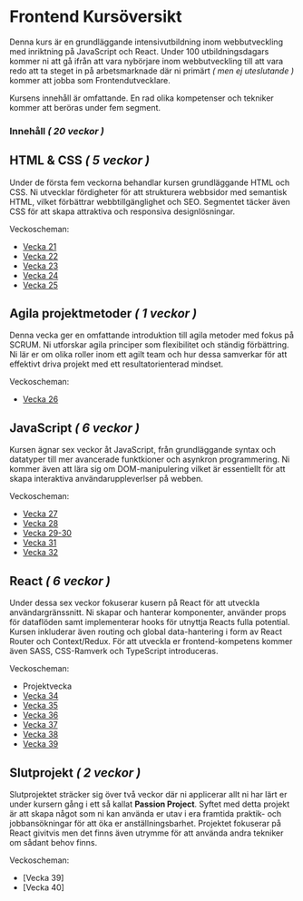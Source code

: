 # Frontend Kursöversikt

Denna kurs är en grundläggande intensivutbildning inom webbutveckling med inriktning på JavaScript och React. Under 100 utbildningsdagars kommer ni att  gå ifrån att vara nybörjare inom webbutveckling till att vara redo att ta steget in på arbetsmarknade där ni primärt _( men ej uteslutande )_ kommer att jobba som Frontendutvecklare.

Kursens innehåll är omfattande. En rad olika kompetenser och tekniker kommer att beröras under fem segment.

### Innehåll _( 20 veckor )_

## HTML & CSS _( 5 veckor )_

Under de första fem veckorna behandlar kursen grundläggande HTML och CSS. Ni utvecklar fördigheter för att strukturera webbsidor med semantisk HTML, vilket förbättrar webbtillgänglighet och SEO. Segmentet täcker även CSS för att skapa attraktiva och responsiva designlösningar.

Veckoscheman:
* [Vecka 21](https://github.com/Lexicon-Frontend-2024/schedule-week-21)
* [Vecka 22](https://github.com/Lexicon-Frontend-2024/schedule-week-22)
* [Vecka 23](https://github.com/Lexicon-Frontend-2024/schedule-week-23)
* [Vecka 24](https://github.com/Lexicon-Frontend-2024/schedule-week-24)
* [Vecka 25](https://github.com/Lexicon-Frontend-2024/schedule-week-25)

## Agila projektmetoder _( 1 veckor )_

Denna vecka ger en omfattande introduktion till agila metoder med fokus på SCRUM. Ni utforskar agila principer som flexibilitet och ständig förbättring. Ni lär er om olika roller inom ett agilt team och hur dessa samverkar för att effektivt driva projekt med ett resultatorienterad mindset.

Veckoscheman:
* [Vecka 26](https://github.com/Lexicon-Frontend-2024/schedule-week-26)

## JavaScript _( 6 veckor )_

Kursen ägnar sex veckor åt JavaScript, från grundläggande syntax och datatyper till mer avancerade funktkioner och asynkron programmering. Ni kommer även att lära sig om DOM-manipulering vilket är essentiellt för att skapa interaktiva användaruppleverlser på webben.

Veckoscheman:
* [Vecka 27](https://github.com/Lexicon-Frontend-2024/schedule-week-27)
* [Vecka 28](https://github.com/Lexicon-Frontend-2024/schedule-week-28)
* [Vecka 29-30](https://github.com/Lexicon-Frontend-2024/schedule-week-29)
* [Vecka 31](https://github.com/Lexicon-Frontend-2024/schedule-week-31)
* [Vecka 32](https://github.com/Lexicon-Frontend-2024/schedule-week-32)
  
## React _( 6 veckor )_

Under dessa sex veckor fokuserar kusern på React för att utveckla användargränssnitt. Ni skapar och hanterar komponenter, använder props för dataflöden samt implementerar hooks för utnyttja Reacts fulla potential. Kursen inkluderar även routing och global data-hantering i form av React Router och Context/Redux. För att utveckla er frontend-kompetens kommer även SASS, CSS-Ramverk och TypeScript introduceras.

Veckoscheman:
* Projektvecka
* [Vecka 34](https://github.com/Lexicon-Frontend-2024/schedule-week-34)
* [Vecka 35](https://github.com/Lexicon-Frontend-2024/schedule-week-35)
* [Vecka 36](https://github.com/Lexicon-Frontend-2024/schedule-week-36)
* [Vecka 37](https://github.com/Lexicon-Frontend-2024/schedule-week-37)
* [Vecka 38](https://github.com/Lexicon-Frontend-2024/schedule-week-38)
* [Vecka 39](https://github.com/Lexicon-Frontend-2024/schedule-week-39)
  
## Slutprojekt _( 2 veckor )_

Slutprojektet sträcker sig över två veckor där ni applicerar allt ni har lärt er under kursern gång i ett så kallat **Passion Project**. Syftet med detta projekt är att skapa något som ni kan använda er utav i era framtida praktik- och jobbansökningar för att öka er anställningsbarhet. Projektet fokuserar på React givitvis men det finns även utrymme för att använda andra tekniker om sådant behov finns. 

Veckoscheman:
* [Vecka 39]
* [Vecka 40]
